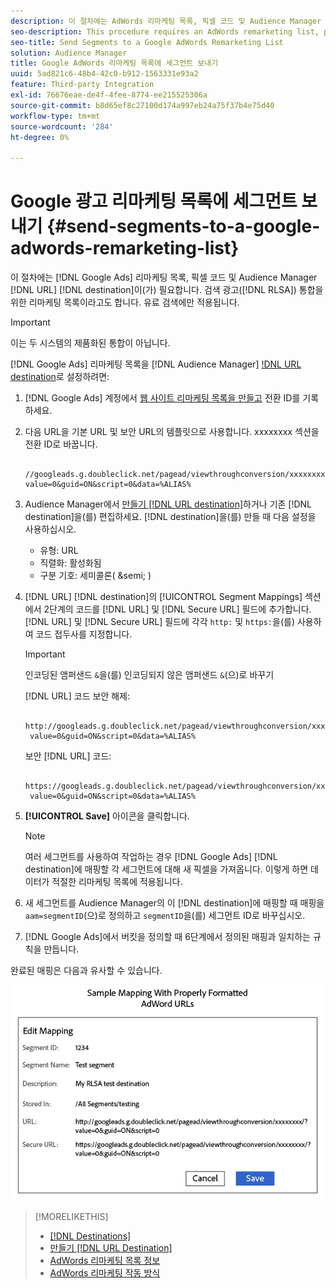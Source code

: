 ```yaml
---
description: 이 절차에는 AdWords 리마케팅 목록, 픽셀 코드 및 Audience Manager URL 대상이 필요합니다. RLSA(검색 광고) 통합을 위한 리마케팅 목록이라고도 합니다. 유료 검색에만 적용됩니다.
seo-description: This procedure requires an AdWords remarketing list, pixel code, and an Audience Manager URL destination. It is also known as a remarketing list for search ads (RLSA) integration. Applies to paid search only.
seo-title: Send Segments to a Google AdWords Remarketing List
solution: Audience Manager
title: Google AdWords 리마케팅 목록에 세그먼트 보내기
uuid: 5ad821c6-48b4-42c0-b912-1563331e93a2
feature: Third-party Integration
exl-id: 76676eae-de4f-4fee-8774-ee215525306a
source-git-commit: b8d65ef8c27100d174a997eb24a75f37b4e75d40
workflow-type: tm+mt
source-wordcount: '284'
ht-degree: 0%

---
```


# Google 광고 리마케팅 목록에 세그먼트 보내기 {#send-segments-to-a-google-adwords-remarketing-list}

이 절차에는 [!DNL Google Ads] 리마케팅 목록, 픽셀 코드 및 Audience Manager [!DNL URL] [!DNL destination]이(가) 필요합니다. 검색 광고([!DNL RLSA]) 통합을 위한 리마케팅 목록이라고도 합니다. 유료 검색에만 적용됩니다.

>[!IMPORTANT]
>이는 두 시스템의 제품화된 통합이 아닙니다.

[!DNL Google Ads] 리마케팅 목록을 [!DNL Audience Manager] [!DNL URL destination](으)로 설정하려면:

1. [!DNL Google Ads] 계정에서 [웹 사이트 리마케팅 목록을 만들고](https://support.google.com/tagmanager/answer/6106960?hl=en) 전환 ID를 기록하세요.
1. 다음 URL을 기본 URL 및 보안 URL의 템플릿으로 사용합니다. xxxxxxxx 섹션을 전환 ID로 바꿉니다.

   ```
    //googleads.g.doubleclick.net/pagead/viewthroughconversion/xxxxxxxx/?value=0&guid=ON&script=0&data=%ALIAS%
   ```

1. Audience Manager에서 [만들기 [!DNL URL destination]](../../features/destinations/create-url-destination.md)하거나 기존 [!DNL destination]을(를) 편집하세요. [!DNL destination]을(를) 만들 때 다음 설정을 사용하십시오.
   * 유형: URL
   * 직렬화: 활성화됨
   * 구분 기호: 세미콜론( &amp;semi; )

1. [!DNL URL] [!DNL destination]의 [!UICONTROL Segment Mappings] 섹션에서 2단계의 코드를 [!DNL URL] 및 [!DNL Secure URL] 필드에 추가합니다. [!DNL URL] 및 [!DNL Secure URL] 필드에 각각 `http:` 및 `https:`을(를) 사용하여 코드 접두사를 지정합니다.

   >[!IMPORTANT]
   >
   >인코딩된 앰퍼샌드 `&`을(를) 인코딩되지 않은 앰퍼샌드 `&`(으)로 바꾸기

   [!DNL URL] 코드 보안 해제:

   ```
    http://googleads.g.doubleclick.net/pagead/viewthroughconversion/xxxxxxxx/?
    value=0&guid=ON&script=0&data=%ALIAS%
   ```

   보안 [!DNL URL] 코드:

   ```
    https://googleads.g.doubleclick.net/pagead/viewthroughconversion/xxxxxxxx/?
    value=0&guid=ON&script=0&data=%ALIAS%
   ```

1. **[!UICONTROL Save]** 아이콘을 클릭합니다.

   >[!NOTE]
   >
   >여러 세그먼트를 사용하여 작업하는 경우 [!DNL Google Ads] [!DNL destination]에 매핑할 각 세그먼트에 대해 새 픽셀을 가져옵니다. 이렇게 하면 데이터가 적절한 리마케팅 목록에 적용됩니다.

1. 새 세그먼트를 Audience Manager의 이 [!DNL destination]에 매핑할 때 매핑을 `aam=segmentID`(으)로 정의하고 `segmentID`을(를) 세그먼트 ID로 바꾸십시오.
1. [!DNL Google Ads]에서 버킷을 정의할 때 6단계에서 정의된 매핑과 일치하는 규칙을 만듭니다.

완료된 매핑은 다음과 유사할 수 있습니다.

![](../assets/rlsa_mapping.png)

>[!MORELIKETHIS]
>
>* [[!DNL Destinations]](../../features/destinations/destinations.md)
>* [만들기 [!DNL URL Destination]](../../features/destinations/create-url-destination.md)
>* [AdWords 리마케팅 목록 정보](https://support.google.com/adwords/answer/2472738)
>* [AdWords 리마케팅 작동 방식](https://support.google.com/adwords/answer/2454000)
